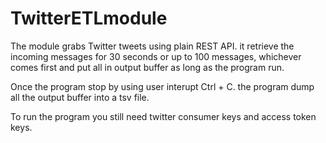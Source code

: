 # TwitterETLmodule

The module grabs Twitter tweets using plain REST API.
it retrieve the incoming messages for 30 seconds or up to 100 messages, whichever comes first and put all in output buffer as long as the program run.

Once the program stop by using user interupt Ctrl + C. the program dump all the output buffer into a tsv file.

To run the program you still need twitter consumer keys and access token keys.
